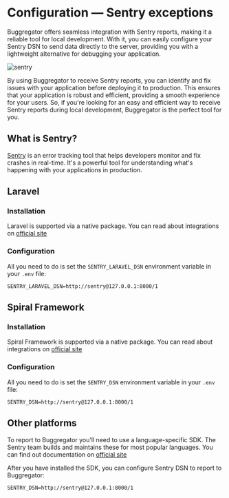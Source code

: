 # Configuration — Sentry exceptions

Buggregator offers seamless integration with Sentry reports, making it a reliable tool for local development. With
it, you can easily configure your Sentry DSN to send data directly to the server, providing you with a lightweight
alternative for debugging your application.

![sentry](https://github.com/buggregator/server/assets/773481/e979fda5-54c8-42cc-8224-a1c5d828569a)

By using Buggregator to receive Sentry reports, you can identify and fix issues with your application before deploying
it to production. This ensures that your application is robust and efficient, providing a smooth experience for your
users. So, if you're looking for an easy and efficient way to receive Sentry reports during local development,
Buggregator is the perfect tool for you.

## What is Sentry?

[Sentry](https://sentry.io/) is an error tracking tool that helps developers monitor and fix crashes in real-time. It's
a powerful tool for understanding what's happening with your applications in production.

## Laravel

### Installation

Laravel is supported via a native package. You can read about integrations
on [official site](https://docs.sentry.io/platforms/php/guides/laravel/)

### Configuration

All you need to do is set the `SENTRY_LARAVEL_DSN` environment variable in your `.env` file:

```dotenv
SENTRY_LARAVEL_DSN=http://sentry@127.0.0.1:8000/1
```

## Spiral Framework

### Installation

Spiral Framework is supported via a native package. You can read about integrations
on [official site](https://spiral.dev/docs/extension-sentry/3.3/en)

### Configuration

All you need to do is set the `SENTRY_DSN` environment variable in your `.env` file:

```dotenv
SENTRY_DSN=http://sentry@127.0.0.1:8000/1
```

## Other platforms

To report to Buggregator you’ll need to use a language-specific SDK. The Sentry team builds and maintains these for most
popular languages. You can find out documentation on [official site](https://docs.sentry.io/platforms/)

After you have installed the SDK, you can configure Sentry DSN to report to Buggregator:

```dotenv
SENTRY_DSN=http://sentry@127.0.0.1:8000/1
```
